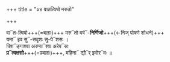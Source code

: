 +++
title = "०४ वातत्विषो मरुतो"

+++

वा᳓त-त्विषो+++(=बलाः)+++ मरु᳓तो वर्ष᳓-**निर्णिजो**+++(←निज् पोषणे शोधने)+++  
यमा᳓ इव सु᳓-सदृशः सु-पे᳓शसः ।  
पिश᳓ङ्गाश्वा अरुणा᳓श्वा अरेप᳓सः  
**प्र᳓त्वक्षसो**+++(=प्रबलाः)+++, महिना᳓ द्यौ᳓र् इवोर᳓वः ॥
